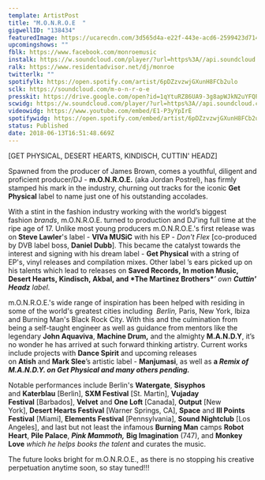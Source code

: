 ```yaml
---
template: ArtistPost
title: "M.O.N.R.O.E  "
gigwellID: "138434"
featuredImage: https://ucarecdn.com/3d565d4a-e22f-443e-acd6-2599423d7149/-/crop/1080x389/84,0/-/preview/
upcomingshows: ""
fblk: https://www.facebook.com/monroemusic
instalk: https://w.soundcloud.com/player/?url=https%3A//api.soundcloud.com/playlists/272359828&color=%23ff5500&auto_play=false&hide_related=false&show_comments=true&show_user=true&show_reposts=false&show_teaser=true&visual=true
ralk: https://www.residentadvisor.net/dj/monroe
twitterlk: ""
spotifylk: https://open.spotify.com/artist/6pDZzvzwjGXunH8FCb2ulo
sclk: https://soundcloud.com/m-o-n-r-o-e
presskit: https://drive.google.com/open?id=1qYtuRZ86UA9-3g8apWJkN2uYFQP_FrQ6
scwidg: https://w.soundcloud.com/player/?url=https%3A//api.soundcloud.com/playlists/272359828&color=%23ff5500&auto_play=false&hide_related=false&show_comments=true&show_user=true&show_reposts=false&show_teaser=true&visual=true
videowidg: https://www.youtube.com/embed/E1-P3yYpIrE
spotifywidg: https://open.spotify.com/embed/artist/6pDZzvzwjGXunH8FCb2ulo
status: Published
date: 2018-06-13T16:51:48.669Z
---
```

\[GET PHYSICAL, DESERT HEARTS, KINDISCH, CUTTIN' HEADZ]



Spawned from the producer of James Brown, comes a youthful, diligent and proficient producer/DJ - **m.O.N.R.O.E.** (aka Jordan Postrel), has firmly stamped his mark in the industry, churning out tracks for the iconic **Get Physical** label to name just one of his outstanding accolades.

With a stint in the fashion industry working with the world’s biggest fashion *brands*, m.O.N.R.O.E. turned to production and DJ'ing full time at the ripe age of 17. Unlike most young producers m.O.N.R.O.E.'s first release was on **Steve Lawler**'s label - **VIVa MUSiC** with his EP - *Don't Flex* [co-produced by DVB label boss, **Daniel Dubb**]. This became the catalyst towards the interest and signing with his dream label - **Get Physical** with a string of EP's, vinyl releases and compilation mixes. Other label ’s ears picked up on his talents which lead to releases on **Saved Records,** **ln motion Music, Desert Hearts, Kindisch, Akbal, and \*T​he Martinez Brothers\****’ own **Cuttin' Headz** label*.  

m.O.N.R.O.E.'s wide range of inspiration has been helped with residing in some of the world's greatest cities including  *Berlin,* Paris, New York, Ibiza and Burning Man's Black Rock City. With this and the culmination from being a self-taught engineer as well as guidance from mentors like the legendary **John Aquaviva**, **Machine Drum,** and the almighty **M.A.N.D.Y**, it’s no wonder he has arrived at such forward thinking artistry. Current works include projects with **Dance Spirit** and upcoming releases on **Atish** and **Mark Slee**’s artistic label - **Manjumasi**, as well as **a *Remix of M.A.N.D.Y. on Get Physical and many others pending.***

Notable performances include Berlin's **Watergate**, **Sisyphos** ​and **Katerblau** \[Berlin], **SXM Festival** \[St. Martin], **Vujaday Festival** \[Barbados], **Velvet** ​and **One Loft** \[Canada], **Output** \[New York], **Desert Hearts Festival** \[Warner Springs, CA], **Space** and **Ill Points Festival** \[Miami], **Elements Festival** \[Pennsylvania], **Sound Nightclub** \[Los Angeles], and last but not least the infamous **Burning Man** camps **Robot Heart**, **Pile Palace**, ***Pink Mammoth,*** **Big Imagination** (747), and **Monkey Love** *which he helps books the talent* and curates the music. 

The future looks bright for m.O.N.R.O.E., as there is no stopping his creative perpetuation anytime soon, so stay tuned!!!